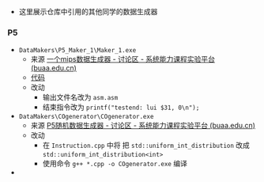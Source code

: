 - 这里展示仓库中引用的其他同学的数据生成器

### P5

- `DataMakers\P5_Maker_1\Maker_1.exe`
	- 来源 [一个mips数据生成器 - 讨论区 - 系统能力课程实验平台 (buaa.edu.cn)](http://cscore.buaa.edu.cn/#/discussion_area/742/756/posts) 
	- [代码](https://paste.ubuntu.com/p/pMYcVvsX4w/) 
	- 改动
		- 输出文件名改为 `asm.asm`
		- 结束指令改为 `printf("testend: lui $31, 0\n");`
- `DataMakers\COgenerator\COgenerator.exe`
	- 来源 [P5随机数据生成器 - 讨论区 - 系统能力课程实验平台 (buaa.edu.cn)](http://cscore.buaa.edu.cn/#/discussion_area/743/804/posts)
	- 改动
		- 在 `Instruction.cpp` 中将 把 `std::uniform_int_distribution` 改成 `std::uniform_int_distribution<int>`
		- 使用命令 `g++ *.cpp -o COgenerator.exe` 编译
- 